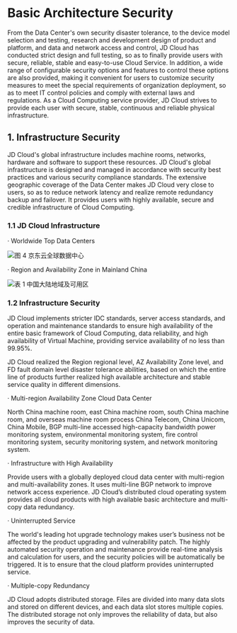 # Basic Architecture Security

From the Data Center's own security disaster tolerance, to the device model selection and testing, research and development design of product and platform, and data and network access and control, JD Cloud has conducted strict design and full testing, so as to finally provide users with secure, reliable, stable and easy-to-use Cloud Service. In addition, a wide range of configurable security options and features to control these options are also provided, making it convenient for users to customize security measures to meet the special requirements of organization deployment, so as to meet IT control policies and comply with external laws and regulations. As a Cloud Computing service provider, JD Cloud strives to provide each user with secure, stable, continuous and reliable physical infrastructure.

## 1. Infrastructure Security

JD Cloud's global infrastructure includes machine rooms, networks, hardware and software to support these resources. JD Cloud's global infrastructure is designed and managed in accordance with security best practices and various security compliance standards. The extensive geographic coverage of the Data Center makes JD Cloud very close to users, so as to reduce network latency and realize remote redundancy backup and failover. It provides users with highly available, secure and credible infrastructure of Cloud Computing.

### 1.1 JD Cloud Infrastructure

· Worldwide Top Data Centers


![图 4 京东云全球数据中心](https://github.com/jdcloudcom/cn/blob/edit/image/Security-Information/global11.jpg)


· Region and Availability Zone in Mainland China


![表 1 中国大陆地域及可用区](https://github.com/jdcloudcom/cn/blob/edit/image/Security-Information/domestic3.jpg)

### 1.2 Infrastructure Security

JD Cloud implements stricter IDC standards, server access standards, and operation and maintenance standards to ensure high availability of the entire basic framework of Cloud Computing, data reliability, and high availability of Virtual Machine, providing service availability of no less than 99.95%.

JD Cloud realized the Region regional level, AZ Availability Zone level, and FD fault domain level disaster tolerance abilities, based on which the entire line of products further realized high available architecture and stable service quality in different dimensions.

· Multi-region Availability Zone Cloud Data Center

North China machine room, east China machine room, south China machine room, and overseas machine room process China Telecom, China Unicom, China Mobile, BGP multi-line accessed high-capacity bandwidth power monitoring system, environmental monitoring system, fire control monitoring system, security monitoring system, and network monitoring system.

· Infrastructure with High Availability

Provide users with a globally deployed cloud data center with multi-region and multi-availability zones. It uses multi-line BGP network to improve network access experience. JD Cloud’s distributed cloud operating system provides all cloud products with high available basic architecture and multi-copy data redundancy.

· Uninterrupted Service

The world's leading hot upgrade technology makes user’s business not be affected by the product upgrading and vulnerability patch. The highly automated security operation and maintenance provide real-time analysis and calculation for users, and the security policies will be automatically be triggered. It is to ensure that the cloud platform provides uninterrupted service.

· Multiple-copy Redundancy

JD Cloud adopts distributed storage. Files are divided into many data slots and stored on different devices, and each data slot stores multiple copies. The distributed storage not only improves the reliability of data, but also improves the security of data.
